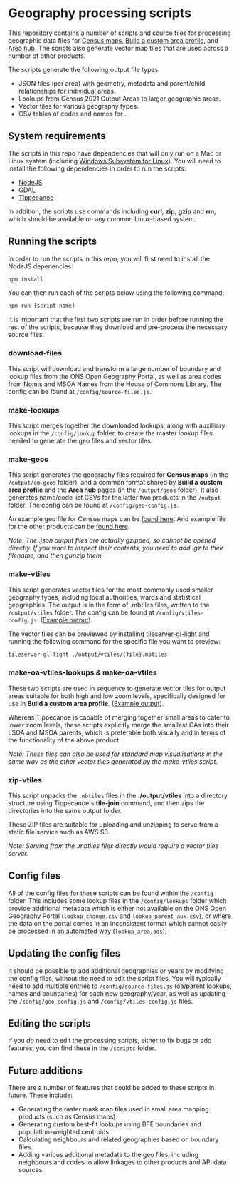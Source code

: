 # Geography processing scripts

This repository contains a number of scripts and source files for processing geographic data files for [Census maps](https://www.ons.gov.uk/census/maps), [Build a custom area profile](https://www.ons.gov.uk/visualisations/customprofiles/), and [Area hub](https://www.ons.gov.uk/visualisations/areas/). The scripts also generate vector map tiles that are used across a number of other products.

The scripts generate the following output file types:

- JSON files (per area) with geometry, metadata and parent/child relationships for individual areas.
- Lookups from Census 2021 Output Areas to larger geographic areas.
- Vector tiles for various geography types.
- CSV tables of codes and names for .

## System requirements

The scripts in this repo have dependencies that will only run on a Mac or Linux system (including [Windows Subsystem for Linux](https://learn.microsoft.com/en-us/windows/wsl/install)). You will need to install the following dependencies in order to run the scripts:

- [NodeJS](https://nodejs.org/en)
- [GDAL](https://gdal.org/index.html)
- [Tippecanoe](https://github.com/felt/tippecanoe)

In addition, the scripts use commands including **curl**, **zip**, **gzip** and **rm**, which should be available on any common Linux-based system.

## Running the scripts

In order to run the scripts in this repo, you will first need to install the NodeJS depenencies:

```bash
npm install
```

You can then run each of the scripts below using the following command:

```bash
npm run {script-name}
```

It is important that the first two scripts are run in order before running the rest of the scripts, because they download and pre-process the necessary source files.

### download-files

This script will download and transform a large number of boundary and lookup files from the ONS Open Geography Portal, as well as area codes from Nomis and MSOA Names from the House of Commons Library. The config can be found at `/config/source-files.js`.

### make-lookups

This script merges together the downloaded lookups, along with auxilliary lookups in the `/config/lookup` folder, to create the master lookup files needed to generate the geo files and vector tiles.

### make-geos

This script generates the geography files required for **Census maps** (in the `/output/cm-geos` folder), and a common format shared by **Build a custom area profile** and the **Area hub** pages (in the `/output/geos` folder). It also generates name/code list CSVs for the latter two products in the `/output` folder. The config can be found at `/config/geo-config.js`.

An example geo file for Census maps can be [found here](). And example file for the other products can be [found here]().

*Note: The .json output files are actually gzipped, so cannot be opened directly. If you want to inspect their contents, you need to add .gz to their filename, and then gunzip them.*

### make-vtiles

This script generates vector tiles for the most commonly used smaller geography types, including local authorities, wards and statistical geographies. The output is in the form of .mbtiles files, written to the `/output/vtiles` folder. The config can be found at `/config/vtiles-config.js`. ([Example output](https://stevage.github.io/vector-inspector/#?url=https://cdn.ons.gov.uk/maptiles/administrative/2023/authorities-all/v1/boundaries/8/127/83.pbf&loc=9/51.504/-0.1119)).

The vector tiles can be previewed by installing [tileserver-gl-light](https://www.npmjs.com/package/tileserver-gl-light) and running the following command for the specific file you want to preview:

```bash
tileserver-gl-light ./output/vtiles/{file}.mbtiles
```

### make-oa-vtiles-lookups & make-oa-vtiles

These two scripts are used in sequence to generate vector tiles for output areas suitable for both high and low zoom levels, specifically designed for use in **Build a custom area profile**. ([Example output](https://stevage.github.io/vector-inspector/#?url=https://cdn.ons.gov.uk/maptiles/administrative/2021/oa/v3/boundaries/8/127/83.pbf&loc=9/51.504/-0.1119)).

Whereas Tippecanoe is capable of merging together small areas to cater to lower zoom levels, these scripts explicitly merge the smallest OAs into their LSOA and MSOA parents, which is preferable both visually and in terms of the functionality of the above product.

*Note: These tiles can also be used for standard map visualisations in the same way as the other vector tiles generated by the make-vtiles script.*

### zip-vtiles

This script unpacks the `.mbtiles` files in the **./output/vtiles** into a directory structure using Tippecanoe's **tile-join** command, and then zips the directories into the same output folder.

These ZIP files are suitable for uploading and unzipping to serve from a static file service such as AWS S3.

*Note: Serving from the .mbtiles files directly would require a vector tiles server.*

## Config files

All of the config files for these scripts can be found within the `/config` folder. This includes some lookup files in the `/config/lookups` folder which provide additional metadata which is either not available on the ONS Open Geography Portal (`lookup_change.csv` and `lookup_parent_aux.csv`), or where the data on the portal comes in an inconsistent format which cannot easily be processed in an automated way (`lookup_area.ods`);

## Updating the config files

It should be possible to add additional geographies or years by modifying the config files, without the need to edit the script files. You will typically need to add multiple entries to `/config/source-files.js` (oa/parent lookups, names and boundaries) for each new geography/year, as well as updating the `/config/geo-config.js` and `/config/vtiles-config.js` files.

## Editing the scripts

If you *do* need to edit the processing scripts, either to fix bugs or add features, you can find these in the `/scripts` folder.

## Future additions

There are a number of features that could be added to these scripts in future. These include:

- Generating the raster mask map tiles used in small area mapping products (such as Census maps).
- Generating custom best-fit lookups using BFE boundaries and population-weighted centroids.
- Calculating neighbours and related geographies based on boundary files.
- Adding various additional metadata to the geo files, including neighbours and codes to allow linkages to other products and API data sources.

